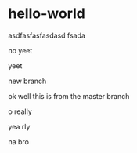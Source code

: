 # hello-world
asdfasfasfasdasd fsada

no yeet

yeet

new branch

ok well this is from the master branch

o really

yea rly

na bro

